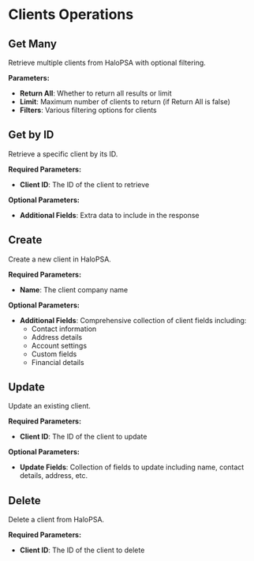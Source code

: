 # Clients Operations

## Get Many

Retrieve multiple clients from HaloPSA with optional filtering.

**Parameters:**
- **Return All**: Whether to return all results or limit
- **Limit**: Maximum number of clients to return (if Return All is false)
- **Filters**: Various filtering options for clients

## Get by ID

Retrieve a specific client by its ID.

**Required Parameters:**
- **Client ID**: The ID of the client to retrieve

**Optional Parameters:**
- **Additional Fields**: Extra data to include in the response

## Create

Create a new client in HaloPSA.

**Required Parameters:**
- **Name**: The client company name

**Optional Parameters:**
- **Additional Fields**: Comprehensive collection of client fields including:
  - Contact information
  - Address details
  - Account settings
  - Custom fields
  - Financial details

## Update

Update an existing client.

**Required Parameters:**
- **Client ID**: The ID of the client to update

**Optional Parameters:**
- **Update Fields**: Collection of fields to update including name, contact details, address, etc.

## Delete

Delete a client from HaloPSA.

**Required Parameters:**
- **Client ID**: The ID of the client to delete